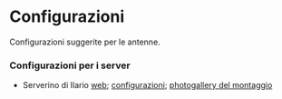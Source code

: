 Configurazioni
==============

Configurazioni suggerite per le antenne.


### Configurazioni per i server
* Serverino di Ilario [web](http://ilario.verona.ninux.org); [configurazioni](https://github.com/ilario/configurazione-ilario-fisso); [photogallery del montaggio](http://fotogallery.ninux.org/verona/ilario/)
